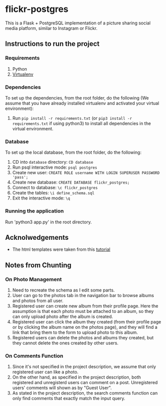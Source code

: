 # flickr-postgres

This is a Flask + PostgreSQL implementation of a picture sharing social media platform, similar to Instagram or Flickr.

## Instructions to run the project

### Requirements

1. Python
2. [Virtualenv](https://virtualenv.pypa.io/en/latest/)

### Dependencies

To set up the dependencies, from the root folder, do the following (We assume that you have already installed virtualenv and activated your virtual environment):

1. Run `pip install -r requirements.txt` (or `pip3 install -r requirements.txt` if using python3) to install all dependencies in the virtual environment.

### Database

To set up the local database, from the root folder, do the following:

1. CD into `database` directory: `CD database`
2. Run psql interactive mode: `psql postgres`
3. Create new user: `CREATE ROLE username WITH LOGIN SUPERUSER PASSWORD 'pass';`
4. Create new database: `CREATE DATABASE flickr_postgres;`
5. Connect to database: `\c flickr_postgres`
6. Create the tables: `\i define_schema.sql`
7. Exit the interactive mode: `\q`

### Running the application 
Run 'python3 app.py' in the root directory.

## Acknolwedgements
- The html templates were taken from this [tutorial](https://www.digitalocean.com/community/tutorials/how-to-add-authentication-to-your-app-with-flask-login)

## Notes from Chunting 
### On Photo Management
1. Need to recreate the schema as I edit some parts.
2. User can go to the photos tab in the navigation bar to browse albums and photos from all user. 
3. Registered user can create new album from their profile page. Here the assumption is that each photo must be attached to an album, so they can only upload photo after the album is created.
4. Registered user can click the album they created (from their profile page or by clicking the album name on the photos page), and they will find a link that bring them to the form to upload photo to this album. 
5. Registered users can delete the photos and albums they created, but they cannot delete the ones created by other users.

### On Comments Function
1. Since it's not specified in the project description, we assume that only registered user can like a photo. 
2. On the other hand, as specified in the project description, both registered and unregisterd users can comment on a post. Unregistered users' comments will shown as by "Guest User".
3. As stated in the project description, the search comments function can only find comments that exactly match the input query. 



